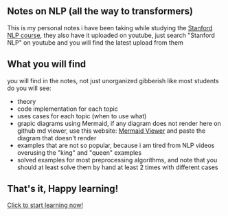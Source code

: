 ## Notes on NLP (all the way to transformers)
This is my personal notes i have been taking while studying the [Stanford NLP course](https://web.stanford.edu/class/cs224n/), they also have it uploaded on youtube, just search "Stanford NLP" on youtube and you will find the latest upload from them
## What you will find
you will find in the notes, not just unorganized gibberish like most students do
you will see:
- theory
- code implementation for each topic
- uses cases for each topic (when to use what)
- grapic diagrams using Mermaid, if any diagram does not render here on github md viewer, use this website: [Mermaid Viewer](https://mermaid.js.org/) and paste the diagram that doesn't render
- examples that are not so popular, because i am tired from NLP videos overusing the "king" and "queen" examples
- solved examples for most preprocessing algorithms, and note that you should at least solve them by hand at least 2 times with different cases

## That's it, Happy learning!

[Click to start learning now!](https://github.com/Losif01/text-preprocessing-to-transformers-NLP-notes/blob/main/Notes.md)
